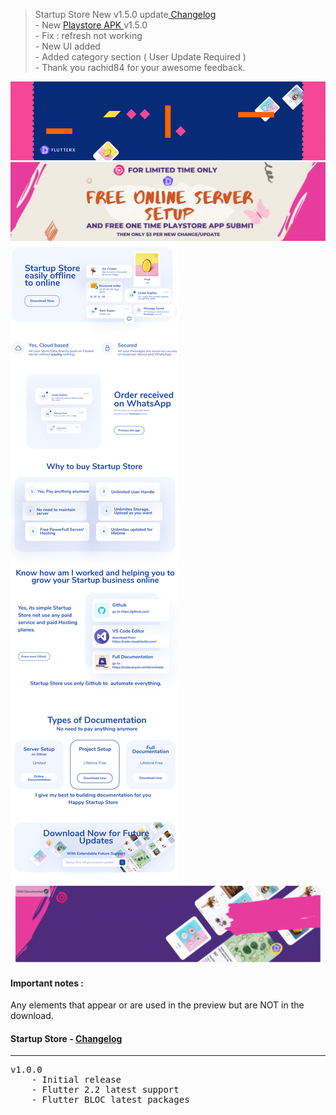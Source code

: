 <blockquote>Startup Store New v1.5.0 update<a href="https://bit.ly/3tcEwDd" target="_blank"> Changelog</a>
    <br> - New <a href="https://bit.ly/3zEKLlG" target="_blank"
        class="h5 font-width-bold mr-auto ml-md-3 my-2 my-md-0 mw-100">
        Playstore APK
    </a> v1.5.0
    <br> - Fix : refresh not working
    <br> - New UI added
    <br> - Added category section ( User Update Required )
    <br> - Thank you rachid84 for your awesome feedback.
</blockquote>
<img src="https://raw.githubusercontent.com/Deepjyoti120/Envato-All-Assets-links/master/Startup%20Store/initialReleseoffer-min.gif"
    alt="startup store">
<img src="https://raw.githubusercontent.com/Deepjyoti120/Envato-All-Assets-links/master/Startup%20Store/freeSetup.png" alt="startup store">
<a href="#!" target="_blank"><img
        src="https://raw.githubusercontent.com/Deepjyoti120/Envato-All-Assets-links/master/Startup%20Store/mainbanner.png">
</a>
<a href="https://bit.ly/3yJm7yW" target="_blank"><img
        src="https://raw.githubusercontent.com/Deepjyoti120/Envato-All-Assets-links/master/Startup%20Store/OnlineDocumentation.gif">
</a>


<h4>Important notes :</h4>
<p>Any elements that appear or are used in the preview but are NOT in the download.</p>
<h4>Startup Store - <a href="https://bit.ly/3tcEwDd" target="_blank">Changelog</a></h4>
<hr> 
<pre>v1.0.0
    - Initial release
    - Flutter 2.2 latest support
    - Flutter BLOC latest packages
</pre>
